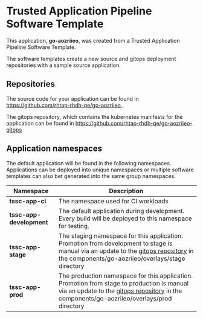 # Trusted Application Pipeline Software Template

This application, **go-aozriieo**, was created from a Trusted Application Pipeline Software Template.

The software templates create a new source and gitops deployment repositories with a sample source application. 

## Repositories

The source code for your application can be found in [https://github.com/rhtap-rhdh-qe/go-aozriieo ](https://github.com/rhtap-rhdh-qe/go-aozriieo ).
 
The gitops repository, which contains the kubernetes manifests for the application can be found in 
[https://github.com/rhtap-rhdh-qe/go-aozriieo-gitops ](https://github.com/rhtap-rhdh-qe/go-aozriieo-gitops ) 

## Application namespaces 

The default application will be found in the following namespaces. Applications can be deployed into unique namespaces or multiple software templates can also bet generated into the same group namespaces.  

|  Namespace   |  Description   |  
| -------- | -------- |
| **tssc-app-ci** | The namespace used for CI workloads |
| **tssc-app-development** | The default application during development. Every build will be deployed to this namespace for testing. |
| **tssc-app-stage** | The staging namespace for this application. Promotion from development to stage is manual via an update to the [gitops repository](https://github.com/rhtap-rhdh-qe/go-aozriieo-gitops ) in the components/go-aozriieo/overlays/stage directory |
| **tssc-app-prod** | The production namespace for this application. Promotion from stage to production is manual via an update to the [gitops repository](https://github.com/rhtap-rhdh-qe/go-aozriieo-gitops ) in the components/go-aozriieo/overlays/prod directory |